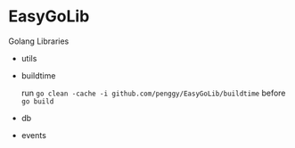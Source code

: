 # EasyGoLib

Golang Libraries

- utils

- buildtime

    run `go clean -cache -i github.com/penggy/EasyGoLib/buildtime` before `go build`

- db

- events